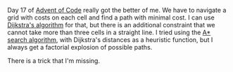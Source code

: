 Day 17 of [Advent of Code](https://adventofcode.com/2023/) really got the better
of me.  We have to navigate a grid with costs on each cell and find a path with
minimal cost.  I can use
[Dijkstra's algorithm](https://en.wikipedia.org/wiki/Dijkstra%27s_algorithm) for
that, but there is an additional constraint that we cannot take more than three
cells in a straight line.  I tried using the
[A* search algorithm](https://en.wikipedia.org/wiki/A*_search_algorithm), with
Dijkstra's distances as a heuristic function, but I always get a factorial
explosion of possible paths.

There is a trick that I'm missing.
